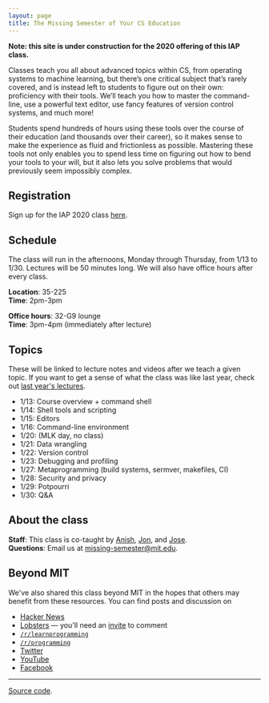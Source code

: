 ```yaml
---
layout: page
title: The Missing Semester of Your CS Education
---
```


**Note: this site is under construction for the 2020 offering of this IAP class.**

Classes teach you all about advanced topics within CS, from operating systems
to machine learning, but there’s one critical subject that’s rarely covered,
and is instead left to students to figure out on their own: proficiency with
their tools. We’ll teach you how to master the command-line, use a powerful
text editor, use fancy features of version control systems, and much more!

Students spend hundreds of hours using these tools over the course of their
education (and thousands over their career), so it makes sense to make the
experience as fluid and frictionless as possible. Mastering these tools not
only enables you to spend less time on figuring out how to bend your tools to
your will, but it also lets you solve problems that would previously seem
impossibly complex.

## Registration

Sign up for the IAP 2020 class [here](https://forms.gle/TD1KnwCSV52qexVt9).

## Schedule

The class will run in the afternoons, Monday through Thursday, from 1/13 to
1/30. Lectures will be 50 minutes long. We will also have office hours after
every class.

**Location**: 35-225<br>
**Time**: 2pm-3pm

**Office hours**: 32-G9 lounge<br>
**Time**: 3pm-4pm (immediately after lecture)


## Topics

These will be linked to lecture notes and videos after we teach a given topic.
If you want to get a sense of what the class was like last year, check out
[last year's lectures](https://hacker-tools.github.io/lectures/).

- 1/13: Course overview + command shell
- 1/14: Shell tools and scripting
- 1/15: Editors
- 1/16: Command-line environment
- 1/20: (MLK day, no class)
- 1/21: Data wrangling
- 1/22: Version control
- 1/23: Debugging and profiling
- 1/27: Metaprogramming (build systems, sermver, makefiles, CI)
- 1/28: Security and privacy
- 1/29: Potpourri
- 1/30: Q&A

## About the class

**Staff**: This class is co-taught by [Anish](https://www.anishathalye.com/), [Jon](https://thesquareplanet.com/), and [Jose](http://josejg.com/).  
**Questions**: Email us at [missing-semester@mit.edu](mailto:missing-semester@mit.edu).

## Beyond MIT

We've also shared this class beyond MIT in the hopes that others may
benefit from these resources. You can find posts and discussion on

 - [Hacker News](https://news.ycombinator.com/item?id=19078281)
 - [Lobsters](https://lobste.rs/s/h6157x/mit_hacker_tools_lecture_series_on) — you'll need an [invite](https://lobste.rs/about#invitations) to comment
 - [`/r/learnprogramming`](https://www.reddit.com/r/learnprogramming/comments/an42uu/mit_hacker_tools_a_lecture_series_on_programmer/)
 - [`/r/programming`](https://www.reddit.com/r/programming/comments/an3xki/mit_hacker_tools_a_lecture_series_on_programmer/)
 - [Twitter](https://twitter.com/Jonhoo/status/1091896192332693504)
 - [YouTube](https://www.youtube.com/playlist?list=PLyzOVJj3bHQuiujH1lpn8cA9dsyulbYRv)
 - [Facebook](https://www.facebook.com/jonhoo/posts/10161566630165387)

---

<div class="small center">
<p><a href="https://github.com/missing-semester/missing-semester">Source code</a>.</p>
</div>

